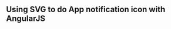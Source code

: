 Using SVG to do App notification icon with AngularJS 
----------------------------------------------------


